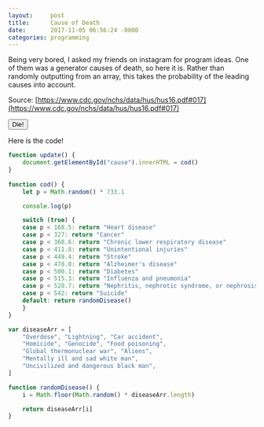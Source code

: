 ```yaml
---
layout: 	post
title: 		Cause of Death
date: 		2017-11-05 06:56:24 -0800
categories: programming
---
```


Being very bored, I asked my friends on instagram for program ideas. One of them was a generator causes of death, so here it is. Rather than randomly outputting from an array, this takes the probability of the leading causes into account.

Source: [https://www.cdc.gov/nchs/data/hus/hus16.pdf#017](https://www.cdc.gov/nchs/data/hus/hus16.pdf#017)


<p id="cause"></p> <button onclick="update()">Die!</button>


Here is the code!

``` javascript
function update() {
	document.getElementById("cause").innerHTML = cod()
}
	
function cod() {
	let p = Math.random() * 733.1

	console.log(p)

	switch (true) {
	case p < 168.5: return "Heart disease"
	case p < 327: return "Cancer"
	case p < 368.6: return "Chronic lower respiratory disease"
	case p < 411.8: return "Unintentional injuries"
	case p < 449.4: return "Stroke"
	case p < 478.8: return "Alzheimer's disease"
	case p < 500.1: return "Diabetes"
	case p < 515.3: return "Influenza and pneumonia"
	case p < 528.7: return "Nephritis, nephrotic syndrome, or nephrosis"
	case p < 542: return "Suicide"
	default: return randomDisease()
	}
}

var diseaseArr = [
	"Overdose", "Lightning", "Car accident",
	"Homicide", "Genocide", "Food poisoning",
	"Global thermonuclear war", "Aliens",
	"Mentally ill and sad white man",
	"Uncivilized and dangerous black man",
]

function randomDisease() {
	i = Math.floor(Math.random() * diseaseArr.length)

	return diseaseArr[i]
}
```

<script type="text/javascript">

function update() {
	document.getElementById("cause").innerHTML = cod()
}
	
function cod() {
	let p = Math.random() * 733.1

	console.log(p)

	switch (true) {
	case p < 168.5: return "Heart disease"
	case p < 327: return "Cancer"
	case p < 368.6: return "Chronic lower respiratory disease"
	case p < 411.8: return "Unintentional injuries"
	case p < 449.4: return "Stroke"
	case p < 478.8: return "Alzheimer's disease"
	case p < 500.1: return "Diabetes"
	case p < 515.3: return "Influenza and pneumonia"
	case p < 528.7: return "Nephritis, nephrotic syndrome, or nephrosis"
	case p < 542: return "suicide"
	default: return randomDisease()
	}
}

var diseaseArr = [
	"Overdose", "Lightning", "Car accident",
	"Homicide", "Genocide", "Food poisoning",
	"Global thermonuclear war", "Aliens",
	"Mentally ill and sad white man",
	"Uncivilized and dangerous black man",
]

function randomDisease() {
	i = Math.floor(Math.random() * diseaseArr.length)

	return diseaseArr[i]
}

</script>